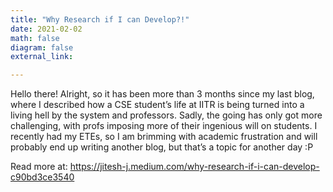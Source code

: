 ```yaml
---
title: "Why Research if I can Develop?!"
date: 2021-02-02
math: false
diagram: false
external_link: 

---
```

Hello there! Alright, so it has been more than 3 months since my last blog, where I described how a CSE student’s life at IITR is being turned into a living hell by the system and professors. Sadly, the going has only got more challenging, with profs imposing more of their ingenious will on students. I recently had my ETEs, so I am brimming with academic frustration and will probably end up writing another blog, but that’s a topic for another day :P


Read more at: https://jitesh-j.medium.com/why-research-if-i-can-develop-c90bd3ce3540
